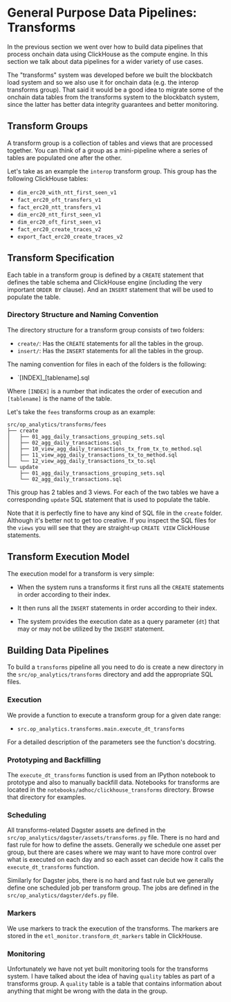 # General Purpose Data Pipelines: Transforms

In the previous section we went over how to build data pipelines that process onchain data using
ClickHouse as the compute engine. In this section we talk about data pipelines for a wider variety
of use cases.

The "transforms" system was developed before we built the blockbatch load system and so we also use
it for onchain data (e.g. the interop transforms group). That said it would be a good idea to
migrate some of the onchain data tables from the transforms system to the blockbatch system, since
the latter has better data integrity guarantees and better monitoring.

## Transform Groups

A transform group is a collection of tables and views that are processed together. You can think
of a group as a mini-pipeline where a series of tables are populated one after the other.

Let's take as an example the `interop` transform group. This group has the following ClickHouse
tables:

- `dim_erc20_with_ntt_first_seen_v1`
- `fact_erc20_oft_transfers_v1`
- `fact_erc20_ntt_transfers_v1`
- `dim_erc20_ntt_first_seen_v1`
- `dim_erc20_oft_first_seen_v1`
- `fact_erc20_create_traces_v2`
- `export_fact_erc20_create_traces_v2`

## Transform Specification

Each table in a transform group is defined by a `CREATE` statement that defines the table schema
and ClickHouse engine (including the very important `ORDER BY` clause).  And an `INSERT` statement
that will be used to populate the table.

### Directory Structure and Naming Convention

The directory structure for a transform group consists of two folders:

- `create/`: Has the `CREATE` statements for all the tables in the group.
- `insert/`: Has the `INSERT` statements for all the tables in the group.

The naming convention for files in each of the folders is the following:

- `[INDEX]_[tablename].sql

Where `[INDEX]` is a number that indicates the order of execution and `[tablename]` is the name of
the table.

Let's take the `fees` transforms croup as an example:
```
src/op_analytics/transforms/fees
├── create
│   ├── 01_agg_daily_transactions_grouping_sets.sql
│   ├── 02_agg_daily_transactions.sql
│   ├── 10_view_agg_daily_transactions_tx_from_tx_to_method.sql
│   ├── 11_view_agg_daily_transactions_tx_to_method.sql
│   └── 12_view_agg_daily_transactions_tx_to.sql
└── update
    ├── 01_agg_daily_transactions_grouping_sets.sql
    └── 02_agg_daily_transactions.sql
```

This group has 2 tables and 3 views.  For each of the two tables we have a corresponding `update`
SQL statement that is used to populate the table.

Note that it is perfectly fine to have any kind of SQL file in the `create` folder. Although it's
better not to get too creative. If you inspect the SQL files for the `views` you will see that they
are straight-up `CREATE VIEW` ClickHouse statements.


## Transform Execution Model

The execution model for a transform is very simple:

- When the system runs a transforms it first runs all the `CREATE` statements in order according to
  their index.

- It then runs all the `INSERT` statements in order according to their index.

- The system provides the execution date as a query parameter (`dt`) that may or may not be
  utilized by the `INSERT` statement.


## Building Data Pipelines

To build a `transforms` pipeline all you need to do is create a new directory in the `src/op_analytics/transforms`
directory and add the appropriate SQL files.


### Execution

We provide a function to execute a transform group for a given date range:

- `src.op_analytics.transforms.main.execute_dt_transforms`

For a detailed description of the parameters see the function's docstring.

### Prototyping and Backfilling

The `execute_dt_transforms` function is used from an IPython notebook to prototype and also to
manually backfill data.  Notebooks for transforms are located in the
`notebooks/adhoc/clickhouse_transforms` directory. Browse that directory for examples.

### Scheduling


All transforms-related Dagster assets are defined in the `src/op_analytics/dagster/assets/transforms.py` file.
There is no hard and fast rule for how to define the assets. Generally we schedule one asset per
group, but there are cases where we may want to have more control over what is executed on each
day and so each asset can decide how it calls the `execute_dt_transforms` function.

Similarly for Dagster jobs, there is no hard and fast rule but we generally define one scheduled
job per transform group.  The jobs are defined in the `src/op_analytics/dagster/defs.py` file.


### Markers

We use markers to track the execution of the transforms. The markers are stored in the
`etl_monitor.transform_dt_markers` table in ClickHouse.


### Monitoring

Unfortunately we have not yet built monitoring tools for the transforms system. I have talked about
the idea of having `quality` tables as part of a transforms group. A `quality` table is a table that
contains information about anything that might be wrong with the data in the group.

